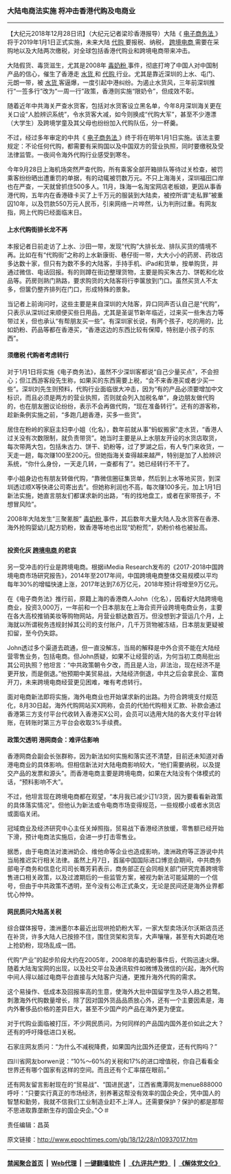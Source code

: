 ### 大陆电商法实施 将冲击香港代购及电商业
------------------------

<p>
 【大纪元2018年12月28日讯】（大纪元记者梁珍香港报导）大陆《
 <a href="http://www.epochtimes.com/gb/tag/%E7%94%B5%E5%AD%90%E5%95%86%E5%8A%A1%E6%B3%95.html">
  电子商务法
 </a>
 》将于2019年1月1日正式实施，未来大陆
 <a href="http://www.epochtimes.com/gb/tag/%E4%BB%A3%E8%B4%AD.html">
  代购
 </a>
 要报税、纳税，
 <a href="http://www.epochtimes.com/gb/tag/%E8%B7%A8%E5%A2%83%E7%94%B5%E5%95%86.html">
  跨境电商
 </a>
 需要在采购地以及大陆两次缴税，对全球包括香港代购业和跨境电商带来冲击。
</p>
<p>
 大陆假货、毒货滋生，尤其是2008年
 <a href="http://www.epochtimes.com/gb/tag/%E6%AF%92%E5%A5%B6%E7%B2%89.html">
  毒奶粉
 </a>
 事件，彻底打垮了中国人对中国制产品的信心，催生了香港走
 <a href="http://www.epochtimes.com/gb/tag/%E6%B0%B4%E8%B4%A7.html">
  水货
 </a>
 和
 <a href="http://www.epochtimes.com/gb/tag/%E4%BB%A3%E8%B4%AD.html">
  代购
 </a>
 行业。尤其是靠近深圳的上水、屯门、元朗一带，被
 <a href="http://www.epochtimes.com/gb/tag/%E6%B0%B4%E8%B4%A7.html">
  水货
 </a>
 客逼爆，一度引起中港纠纷。为遏止水货风，三年前深圳推行“一签多行”改为“一周一行”政策，香港则实施“限奶令”，但成效不彰。
</p>
<p>
 随着近年中共海关严查水货客，包括对水货客设立黑名单，今年8月深圳海关更在关口设“人脸辨识系统”，令水货客大减，如今则换成“代购大军”，甚至不少港漂（大学生）及跨境学童及其父母也纷纷加入代购队伍，分一杯羹。
</p>
<p>
 不过，经过多年审定的中共《
 <a href="http://www.epochtimes.com/gb/tag/%E7%94%B5%E5%AD%90%E5%95%86%E5%8A%A1%E6%B3%95.html">
  电子商务法
 </a>
 》终于将在明年1月1日实施。该法主要规定：不论任何代购，都需要有采购国以及中国双方的营业执照，同时要缴税及受法律监管。一夜间令海外代购行业感受到寒冬。
</p>
<p>
 今年9月28日上海机场突然严查代购，所有乘客全部开箱排队等待过关检查，被罚乘客纷纷晒出遭重罚的单据，有的动辄被罚数万元。不只上海海关，深圳福田口岸也在严查，一天就曾抓住500多人。11月，珠海一名淘宝网店老板娘，更因从事香港代购，五年内在香港碌卡买了上千万元的服装到大陆卖，被控所谓“走私罪”被重囚10年，以及罚款550万元人民币，引来网络一片哗然，认为判刑过重。有网友指，网上代购已经面临末日。
</p>
<h4>
 上水代购街排长龙不再
</h4>
<p>
 本报记者日前走访了上水、沙田一带，发现“代购”大排长龙、排队买货的情境不再。比如在有“代购街”之称的上水新康街、巷仔街一带，大大小小的药房、药妆店多达数十家，但只有为数不多的大陆客，手持手机、iPad和货单，按单购货，并通过微信、电话回报。有的则蹲在街边整理货物，主要是购买朱古力、饼乾和化妆品等。药房则熟门熟路，要求购货的大陆客将行李箧放到门口。虽然买货人不太多，但箧仍整齐排列在门口，形成特殊的景象。
</p>
<p>
 当记者上前询问时，这些主要是来自深圳的大陆客，异口同声否认自己是“代购”，只表示从深圳过来顺便买些日用品，尤其是圣诞节新年临近，过来买一些朱古力等带过关，但也承认“有帮朋友买一些”。有深圳家长说，有两个孩子，吃的用的，比如奶粉、药品等都在香港买，“香港这边的东西比较有保障，特别是小孩子的东西”。
</p>
<h4>
 须缴税 代购者考虑转行
</h4>
<p>
 对于1月1日将实施《电子商务法》，虽然不少深圳客都说“自己少量买点”，不会担心；但江西游客段先生称，如果买的东西需要上税，“会不来香港买或者少买一些”。深圳刘先生则预料，代购行业面临很大冲击，因为“有的产品必须要增加中文标识，而且必须是两方的营业执照，否则就会列入加税名单”，身边朋友做代购的，也在朋友圈议论纷纷，表示不会再做代购，“现在准备转行”。还有的游客称，趁新条例实施之前，“多跑几趟香港，买多一些货”。
</p>
<p>
 居住在粉岭的家庭主妇李小姐（化名），数年前就从事“蚂蚁搬家”走水货，“香港人过关没有次数限制，就负责带货”。她当时主要是从上水朋友开设的水货店取货，每次带两大包，包括朱古力、饼干、奶粉等，过了罗湖之后，有人专门来收货，一天走一趟，每次赚100至200元。但她指海关查得越来越严，特别是加了人脸辨识系统，“你什么身份，一天走几转，一查都有了”。她已经转行不干了。
</p>
<p>
 李小姐身边也有朋友转做代购，“靠微信圈征集货单，然后到上水等地买货，到深圳透过顺X等快递公司寄出去”。但她称利润也不高，每次赚100多元，加上1月1日新法实施，她直言朋友们都谋求新的出路，“有的找地盘工，或者在家带孩子，不想冒风险”。
</p>
<p>
 2008年大陆发生“三聚氰胺”
 <a href="http://www.epochtimes.com/gb/tag/%E6%AF%92%E5%A5%B6%E7%B2%89.html">
  毒奶粉
 </a>
 事件，其后数年大量大陆人及水货客在香港、海外抢购婴幼儿配方奶粉，致香港等地也出现“奶粉荒”，奶粉价格也被扯高。
</p>
<p>
 <a class="image-link" href="https://images1.epochhk.com/pictures/102910/a1-2@1200x1200.jpg" title="">
  <img alt="" class="aligncenter" src="https://images1.epochhk.com/pictures/102910/a1-2@1200x1200.jpg"/>
  <i class="fa fa-search">
  </i>
 </a>
</p>
<h4>
 投资化灰
 <a href="http://www.epochtimes.com/gb/tag/%E8%B7%A8%E5%A2%83%E7%94%B5%E5%95%86.html">
  跨境电商
 </a>
 的悲哀
</h4>
<p>
 另一受冲击的行业是跨境电商。根据iiMedia Research发布的《2017-2018中国跨境电商市场研究报告》，2014年至2017年间，中国跨境电商整体交易规模以平均每年30%的增幅快速上涨，2017年达到7.6万亿元，2018年预计将增至9万亿元。
</p>
<p>
 在《电子商务法》推行前，原籍上海的香港商人John（化名），因看好大陆跨境电商业，投资3,000万，一年前和一个日本朋友在上海合资开设跨境电商业务，主要在各大高校推销美妆等购物网站，月营业额达数百万。但没想到才营运几个月，上海就以所谓税务违规封掉其公司的支付账户，几千万货物被冻结，日本朋友更疑被扣留，至今仍失踪。
</p>
<p>
 John透过多个渠道去疏通，但一直没解冻，当局的解释是中外合资不能在大陆经营零售业务，包括电商。但John质疑，如果不让经营的话，为何当初工商局批出其公司执照？他坦言：“中共政策朝令夕改，而且是人治，非法治，现在经济不是更开放，而是倒退。”他预期中美贸易战，大陆经济倒退，中共之后会拿民企、富商开刀，未来跨境电商经营更见困难，唯有考虑转行。
</p>
<p>
 面对电商新法即将实施，海外电商业也开始谋求新的出路。为符合跨境支付规范化，8月30日起，海外代购网站买X网称，会员的代拍代购相关汇款、补款会通过香港第三方支付平台代收转入香港买X公司，会员可以选用大陆的各大支付平台转账，在转账时第三方平台会收取3%手续费。
</p>
<h4>
 政策欠透明 港网商会：难评估影响
</h4>
<p>
 香港网商会副会长张群称，因为新法如何实施和落实还不清楚，目前还未知道对香港电商业的具体影响。但相信新法对大陆电商影响较大，“他们需要纳税，以及提交产品的发票和源头”。而香港电商主要是跨境电商，如果在大陆没有个体模式的话，“预料影响不大”。
</p>
<p>
 不过，他坦言现在跨境电商都在观望，“本月我已减少订1/3货，因为要看看新政策的具体落实情况”。但他认为新法或令电商市场变得规范，一些规模小或者水货店或面临关闭。
</p>
<p>
 冠域商业及经济研究中心主任关焯照指，贸易战下香港经济放缓，零售额已经开始下滑，预计电商法实施后，会进一步打击零售业。
</p>
<p>
 据悉，由于电商法对澳洲奶企、维他命等企业也造成影响，澳洲政府等正游说中共当局推迟实行相关法律。虽然上月7日，首届中国国际进口博览会期间，中共商务部电子商务和信息化司司长骞芳莉表示，商务部正在会同相关部门研究完善跨境零售进口相关政策，以及过渡期后的一些监管方案，被视为新法可能延期的一个信号，但由于中共政策不透明，至今没有公布正式条文，无论是民间还是海外业界都忧心忡忡。
</p>
<h4>
 网民质问大陆高关税
</h4>
<p>
 综合媒体报导，澳洲墨尔本最近出现哄抢奶粉大军，一家大型卖场沃尔沃斯店员还在补货，许多大陆人已按捺不住，围住货架和货车，大声嚷嚷，甚至有大妈跪在地上抢奶粉，现场乱成一团。
</p>
<p>
 代购“产业”的起步阶段大约在2005年，2008年的毒奶粉事件后，代购迅速火爆。随着大陆淘宝网的出现，以及社交平台及通讯软件如微博及微信的兴起，海外代购中间人得以越过电商平台直接与大陆客户沟通，更推升海外代购的需求。
</p>
<p>
 这个易操作、低成本及回报率高的生意，使海外大批中国留学生及华人趋之若鹜。刺激海外代购数量增长，除了因对国外货品品质放心外，还有一个主要因素是，海内外奢侈品价格的差异巨大，甚至不少国产的产品在海外更为便宜。
</p>
<p>
 对于代购业面临被打压，不少网民质问，为何同样的产品国内国外差价如此之大？还有的呼吁降低进口关税。
</p>
<p>
 石家庄网友质问：“为什么不减税降费，如果国内比国外还便宜，还有代购吗？”
</p>
<p>
 四川省网友borwen说：“10%～60%的关税和17%的进口增值税，你自己看看全世界还有哪个国家有这样的空间。而且还有个汇率摆在眼前。”
</p>
<p>
 还有网友留言影射现在的“贸易战”、“国进民退”，江西省鹰潭网友menue888000呼吁：“只要实行真正的市场经济，别养著这帮没有效率的国企央企，凭中国人的智慧和勤劳，我就不信我们工业制造业赶不上洋人。还需要保护？保护的都是那帮不思进取靠垄断生存的国企央企。”◇＃
</p>
<p>
 责任编辑：昌英
</p>

原文链接：http://www.epochtimes.com/gb/18/12/28/n10937017.htm


------------------------
#### [禁闻聚合首页](https://github.com/gfw-breaker/banned-news/blob/master/README.md) &nbsp;|&nbsp; [Web代理](https://github.com/gfw-breaker/open-proxy/blob/master/README.md) &nbsp;|&nbsp; [一键翻墙软件](https://github.com/gfw-breaker/nogfw/blob/master/README.md) &nbsp;|&nbsp; [《九评共产党》](https://github.com/gfw-breaker/9ping.md/blob/master/README.md#九评之一评共产党是什么) &nbsp;|&nbsp; [《解体党文化》](https://github.com/gfw-breaker/jtdwh.md/blob/master/README.md#绪论)